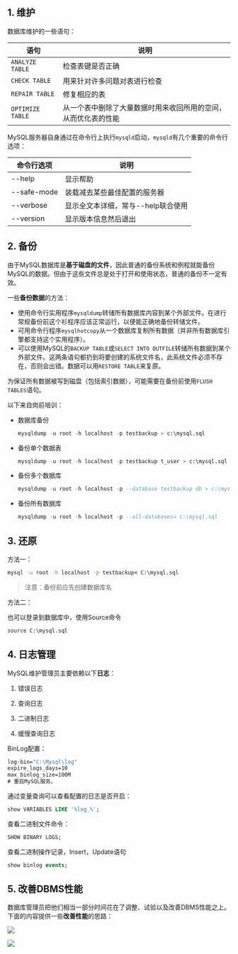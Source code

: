 ## 1. 维护

数据库维护的一些语句：

| 语句             | 说明                                                         |
| ---------------- | ------------------------------------------------------------ |
| `ANALYZE TABLE`  | 检查表键是否正确                                             |
| `CHECK TABLE`    | 用来针对许多问题对表进行检查                                 |
| `REPAIR TABLE`   | 修复相应的表                                                 |
| `OPTIMIZE TABLE` | 从一个表中删除了大量数据时用来收回所用的空间，从而优化表的性能 |

MySQL服务器自身通过在命令行上执行`mysqld`启动，`mysqld`有几个重要的命令行选项：

| 命令行选项  | 说明                               |
| ----------- | ---------------------------------- |
| --help      | 显示帮助                           |
| --safe-mode | 装载减去某些最佳配置的服务器       |
| --verbose   | 显示全文本详细，常与--help联合使用 |
| --version   | 显示版本信息然后退出               |

## 2. 备份

由于MySQL数据库是**基于磁盘的文件**，因此普通的备份系统和例程就能备份MySQL的数据。但由于这些文件总是处于打开和使用状态，普通的备份不一定有效。

一些**备份数据**的方法：

- 使用命令行实用程序`mysqldump`转储所有数据库内容到某个外部文件。在进行常规备份前这个衫程序应该正常运行，以便能正确地备份转储文件。
- 可用命令行程序`mysqlhotcopy`从一个数据库复制所有数据（并非所有数据库引擎都支持这个实用程序）。
- 可以使用MySQL的`BACKUP TABLE`或`SELECT INTO OUTFILE`转储所有数据到某个外部文件。这两条语句都扔到将要创建的系统文件名，此系统文件必须不存在，否则会出错。数据可以用`RESTORE TABLE`来复原。

为保证所有数据被写到磁盘（包括索引数据），可能需要在备份前使用`FLUSH TABLES`语句。

以下来自岗前培训：

- 数据库备份

    ```sql
    mysqldump -u root -h localhost -p testbackup > c:\mysql.sql
    ```

- 备份单个数据表

    ```sql
    mysqldump -u root -h localhost -p testbackup t_user > c:\mysql.sql
    ```

- 备份多个数据库

    ```sql
    mysqldump -u root -h localhost -p --database testbackup db > c:\mysql.sql
    ```

- 备份所有数据库

    ```sql
    mysqldump -u root -h localhost -p --all-databases> c:\mysql.sql
    ```

## 3. 还原

方法一：

```cmd
mysql -u root -h localhost -p testbackup< C:\mysql.sql
```

> 注意：备份前应先创建数据库名

方法二：

也可以登录到数据库中，使用Source命令 

```cmd
source C:\mysql.sql
```

## 4. 日志管理

MySQL维护管理员主要依赖以下**日志**：

1. 错误日志

2. 查询日志

3. 二进制日志

4. 缓慢查询日志

BinLog配置：

```cmd
log-bin="C:\Mysql\log"
expire_logs_days=10
max_binlog_size=100M
# 重启MySQL服务。
```

通过变量查询可以查看配置的日志是否开启：

```sql
show VARIABLES LIKE '%log_%';
```

查看二进制文件命令：

```sql
SHOW BINARY LOGS;
```

查看二进制操作记录，Insert，Update语句

```sql
show binlog events;
```

## 5. 改善DBMS性能

数据库管理员把他们相当一部分时间花在了调整、试验以及改善DBMS性能之上。下面的内容提供一些**改善性能**的思路：

![](https://chua-n.gitee.io/figure-bed/notebook/数据库/16.png)

![](https://chua-n.gitee.io/figure-bed/notebook/数据库/17.png)

